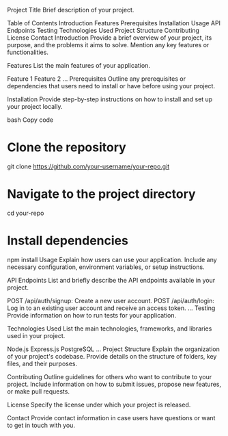 Project Title
Brief description of your project.

Table of Contents
Introduction
Features
Prerequisites
Installation
Usage
API Endpoints
Testing
Technologies Used
Project Structure
Contributing
License
Contact
Introduction
Provide a brief overview of your project, its purpose, and the problems it aims to solve. Mention any key features or functionalities.

Features
List the main features of your application.

Feature 1
Feature 2
...
Prerequisites
Outline any prerequisites or dependencies that users need to install or have before using your project.

Installation
Provide step-by-step instructions on how to install and set up your project locally.

bash
Copy code

# Clone the repository

git clone https://github.com/your-username/your-repo.git

# Navigate to the project directory

cd your-repo

# Install dependencies

npm install
Usage
Explain how users can use your application. Include any necessary configuration, environment variables, or setup instructions.

API Endpoints
List and briefly describe the API endpoints available in your project.

POST /api/auth/signup: Create a new user account.
POST /api/auth/login: Log in to an existing user account and receive an access token.
...
Testing
Provide information on how to run tests for your application.

Technologies Used
List the main technologies, frameworks, and libraries used in your project.

Node.js
Express.js
PostgreSQL
...
Project Structure
Explain the organization of your project's codebase. Provide details on the structure of folders, key files, and their purposes.

Contributing
Outline guidelines for others who want to contribute to your project. Include information on how to submit issues, propose new features, or make pull requests.

License
Specify the license under which your project is released.

Contact
Provide contact information in case users have questions or want to get in touch with you.
